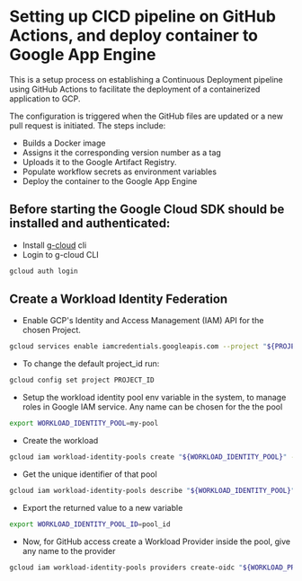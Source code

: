 # Setting up CICD pipeline on GitHub Actions, and deploy container to Google App Engine

This is a setup process on establishing a Continuous Deployment pipeline using GitHub Actions to facilitate the deployment of a containerized application to GCP.

The configuration is triggered when the GitHub files are updated or a new pull request is initiated.
The steps include:

- Builds a Docker image
- Assigns it the corresponding version number as a tag
- Uploads it to the Google Artifact Registry.
- Populate workflow secrets as environment variables
- Deploy the container to the Google App Engine

## Before starting the Google Cloud SDK should be installed and authenticated:

- Install [g-cloud](https://cloud.google.com/sdk/docs/install-sdk) cli
- Login to g-cloud CLI
  
```bash
gcloud auth login
```

## Create a Workload Identity Federation

- Enable GCP's Identity and Access Management (IAM) API for the chosen Project.
  
```bash
gcloud services enable iamcredentials.googleapis.com --project "${PROJECT_ID}"
```

- To change the default project_id run:
  
```bash
gcloud config set project PROJECT_ID
```

- Setup the workload identity pool env variable in the system, to manage roles in Google IAM service. Any name can be chosen for the the pool

```bash
export WORKLOAD_IDENTITY_POOL=my-pool
```

- Create the workload

```bash
gcloud iam workload-identity-pools create "${WORKLOAD_IDENTITY_POOL}" --project="${PROJECT_ID}" --location="global" --display-name="${WORKLOAD_IDENTITY_POOL}"
```

- Get the unique identifier of that pool
  
```bash
gcloud iam workload-identity-pools describe "${WORKLOAD_IDENTITY_POOL}" --project="${PROJECT_ID}" --location="global" --format="value(name)"
```

- Export the returned value to a new variable
  
```bash
export WORKLOAD_IDENTITY_POOL_ID=pool_id
```

- Now, for GitHub access create a Workload Provider inside the pool, give any name to the provider

```bash
gcloud iam workload-identity-pools providers create-oidc "${WORKLOAD_PROVIDER}" --project="${PROJECT_ID}" --location="global" --workload-identity-pool="${WORKLOAD_IDENTITY_POOL}" --display-name="${WORKLOAD_PROVIDER}" --attribute-mapping="google.subject=assertion.sub,attribute.actor=assertion.actor,attribute.repository=assertion.repository" --issuer-uri="https://token.actions.githubusercontent.com"
```
